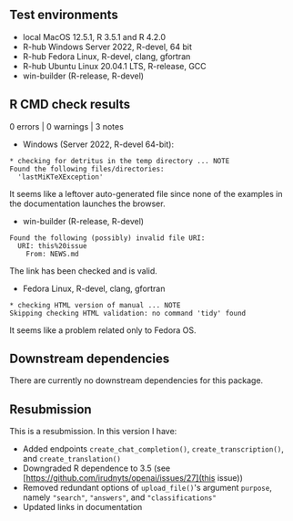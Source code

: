 ## Test environments

* local MacOS 12.5.1, R 3.5.1 and R 4.2.0
* R-hub Windows Server 2022, R-devel, 64 bit
* R-hub Fedora Linux, R-devel, clang, gfortran
* R-hub Ubuntu Linux 20.04.1 LTS, R-release, GCC
* win-builder (R-release, R-devel)

## R CMD check results

0 errors | 0 warnings | 3 notes

* Windows (Server 2022, R-devel 64-bit):

```
* checking for detritus in the temp directory ... NOTE
Found the following files/directories:
  'lastMiKTeXException'
```

It seems like a leftover auto-generated file since none of the examples in the documentation launches the browser.

* win-builder (R-release, R-devel)

```
Found the following (possibly) invalid file URI:
  URI: this%20issue
    From: NEWS.md
```

The link has been checked and is valid.

* Fedora Linux, R-devel, clang, gfortran

```
* checking HTML version of manual ... NOTE
Skipping checking HTML validation: no command 'tidy' found
```

It seems like a problem related only to Fedora OS.

## Downstream dependencies

There are currently no downstream dependencies for this package.

## Resubmission

This is a resubmission. In this version I have:

* Added endpoints `create_chat_completion()`, `create_transcription()`, and `create_translation()`
* Downgraded R dependence to 3.5 (see [https://github.com/irudnyts/openai/issues/27](this issue))
* Removed redundant options of `upload_file()`'s argument `purpose`, namely `"search"`, `"answers"`, and `"classifications"`
* Updated links in documentation
